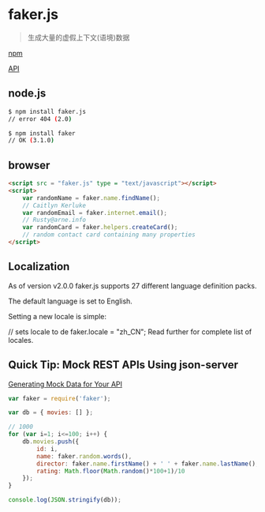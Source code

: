 # faker.js
> 生成大量的虚假上下文(语境)数据

[npm](https://www.npmjs.com/package/faker.js)

[API](http://marak.github.io/faker.js/)

## node.js
```bash
$ npm install faker.js
// error 404 (2.0)

$ npm install faker
// OK (3.1.0)

``` 


## browser

```html
<script src = "faker.js" type = "text/javascript"></script>
<script>
    var randomName = faker.name.findName(); 
    // Caitlyn Kerluke
    var randomEmail = faker.internet.email(); 
    // Rusty@arne.info
    var randomCard = faker.helpers.createCard(); 
    // random contact card containing many properties
</script>
``` 

## Localization

As of version v2.0.0 faker.js supports 27 different language definition packs.

The default language is set to English.

Setting a new locale is simple:

// sets locale to de 
faker.locale = "zh_CN";
Read further for complete list of locales.



## Quick Tip: Mock REST APIs Using json-server

[Generating Mock Data for Your API](https://www.sitepoint.com/mock-rest-apis-using-json-server/)

```js
var faker = require('faker');

var db = { movies: [] };

// 1000
for (var i=1; i<=100; i++) {
    db.movies.push({
        id: i,
        name: faker.random.words(),
        director: faker.name.firstName() + ' ' + faker.name.lastName(),
        rating: Math.floor(Math.random()*100+1)/10
    });
}

console.log(JSON.stringify(db));
``` 

